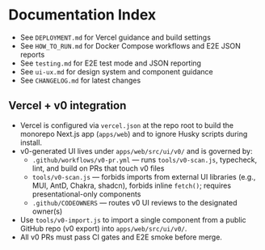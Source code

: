 # Documentation Index

- See `DEPLOYMENT.md` for Vercel guidance and build settings
- See `HOW_TO_RUN.md` for Docker Compose workflows and E2E JSON reports
- See `testing.md` for E2E test mode and JSON reporting
- See `ui-ux.md` for design system and component guidance
- See `CHANGELOG.md` for latest changes

## Vercel + v0 integration

- Vercel is configured via `vercel.json` at the repo root to build the monorepo Next.js app (`apps/web`) and to ignore Husky scripts during install.
- v0-generated UI lives under `apps/web/src/ui/v0/` and is governed by:
  - `.github/workflows/v0-pr.yml` — runs `tools/v0-scan.js`, typecheck, lint, and build on PRs that touch v0 files
  - `tools/v0-scan.js` — forbids imports from external UI libraries (e.g., MUI, AntD, Chakra, shadcn), forbids inline `fetch()`; requires presentational-only components
  - `.github/CODEOWNERS` — routes v0 UI reviews to the designated owner(s)
- Use `tools/v0-import.js` to import a single component from a public GitHub repo (v0 export) into `apps/web/src/ui/v0/`.
- All v0 PRs must pass CI gates and E2E smoke before merge.
